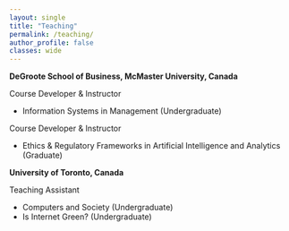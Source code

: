 ```yaml
---
layout: single
title: "Teaching"
permalink: /teaching/
author_profile: false
classes: wide
---
```



**DeGroote School of Business, McMaster University, Canada** 

Course Developer & Instructor
- Information Systems in Management (Undergraduate)

Course Developer & Instructor
- Ethics & Regulatory Frameworks in Artificial Intelligence and Analytics (Graduate)

**University of Toronto, Canada**

Teaching Assistant
- Computers and Society (Undergraduate)
- Is Internet Green? (Undergraduate)
